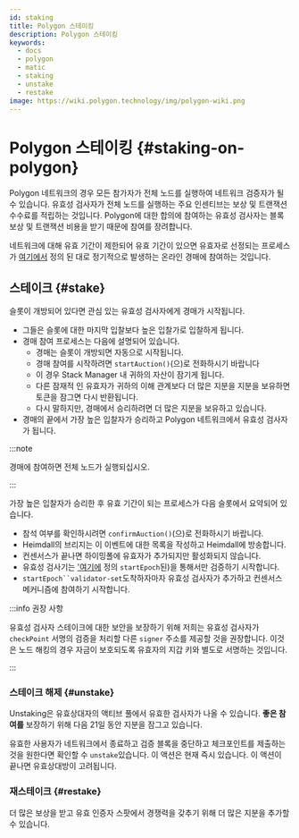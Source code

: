 ```yaml
---
id: staking
title: Polygon 스테이킹
description: Polygon 스테이킹
keywords:
  - docs
  - polygon
  - matic
  - staking
  - unstake
  - restake
image: https://wiki.polygon.technology/img/polygon-wiki.png
---
```


# Polygon 스테이킹 {#staking-on-polygon}

Polygon 네트워크의 경우 모든 참가자가 전체 노드를 실행하여 네트워크 검증자가 될 수 있습니다. 유효성 검사자가 전체 노드를 실행하는 주요 인센티브는 보상 및 트랜잭션 수수료를 적립하는 것입니다. Polygon에 대한 합의에 참여하는 유효성 검사자는 블록 보상 및 트랜잭션 비용을 받기 때문에 참여를 장려합니다.

네트워크에 대해 유효 기간이 제한되어 유효 기간이 있으면 유효자로 선정되는 프로세스가 [여기에서](https://www.notion.so/maticnetwork/State-of-Staking-03e983ed9cc6470a9e8aee47d51f0d14#a55fbd158b7d4aa89648a4e3b68ac716) 정의 된 대로 정기적으로 발생하는 온라인 경매에 참여하는 것입니다.

## 스테이크 {#stake}

슬롯이 개방되어 있다면 관심 있는 유효성 검사자에게 경매가 시작됩니다.

- 그들은 슬롯에 대한 마지막 입찰보다 높은 입찰가로 입찰하게 됩니다.
- 경매 참여 프로세스는 다음에 설명되어 있습니다.
    - 경매는 슬롯이 개방되면 자동으로 시작됩니다.
    - 경매 참여를 시작하려면 `startAuction()`(으)로 전화하시기 바랍니다
    - 이 경우 Stack Manager 내 귀하의 자산이 잠기게 됩니다.
    - 다른 잠재적 인 유효자가 귀하의 이해 관계보다 더 많은 지분을 지분을 보유하면 토큰을 잠그면 다시 반환됩니다.
    - 다시 말하지만, 경매에서 승리하려면 더 많은 지분을 보유하고 있습니다.
- 경매의 끝에서 가장 높은 입찰자가 승리하고 Polygon 네트워크에서 유효성 검사자가 됩니다.

:::note

경매에 참여하면 전체 노드가 실행되십시오.

:::

가장 높은 입찰자가 승리한 후 유효 기간이 되는 프로세스가 다음 슬롯에서 요약되어 있습니다.

- 참석 여부를 확인하시려면 `confirmAuction()`(으)로 전화하시기 바랍니다.
- Heimdall의 브리지는 이 이벤트에 대한 목록을 작성하고 Heimdall에 방송합니다.
- 컨센서스가 끝나면 하이밍폴에 유효자가 추가되지만 활성화되지 않습니다.
- 유효성 검사기는 ['여기에](https://www.notion.so/maticnetwork/State-of-Staking-03e983ed9cc6470a9e8aee47d51f0d14#c1c3456813dd4b5caade4ed550f81187) 정의 `startEpoch`된)을 통해서만 검증하기 시작합니다.
- `startEpoch``validator-set`도착하자마자 유효성 검사자가 추가하고 컨센서스 메커니즘에 참여하기 시작합니다.

:::info 권장 사항

유효성 검사자 스테이크에 대한 보안을 보장하기 위해 저희는 유효성 검사자가 `checkPoint` 서명의 검증을 처리할 다른 `signer` 주소를 제공할 것을 권장합니다. 이것은 노드 해킹의 경우 자금이 보호되도록 유효자의 지갑 키와 별도로 서명하는 것입니다.

:::

### 스테이크 해제 {#unstake}

Unstaking은 유효상대자의 액티브 풀에서 유효한 검사자가 나올 수 있습니다. **좋은 참여를** 보장하기 위해 다음 21일 동안 지분을 잠그고 있습니다.

유효한 사용자가 네트워크에서 종료하고 검증 블록을 중단하고 체크포인트를 제출하는 것을 원한다면 확인할 수 `unstake`있습니다. 이 액션은 현재 즉시 있습니다. 이 액션이 끝나면 유효상대방이 고려됩니다.

### 재스테이크 {#restake}

더 많은 보상을 받고 유효 인증자 스팟에서 경쟁력을 갖추기 위해 더 많은 지분을 추가할 수 있습니다.
